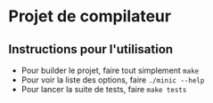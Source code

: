 Projet de compilateur
=====================

Instructions pour l'utilisation
-------------------------------

* Pour builder le projet, faire tout simplement `make`
* Pour voir la liste des options, faire `./minic --help`
* Pour lancer la suite de tests, faire `make tests`
